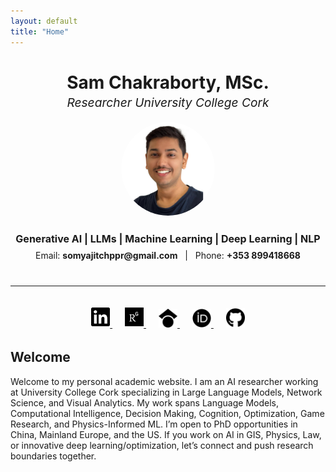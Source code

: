 ```yaml
---
layout: default
title: "Home"
---
```



<!-- Main heading area -->
<div style="text-align: center; margin-bottom: 1rem;">
  <h1 style="margin-bottom: 0.2rem;">Sam Chakraborty, MSc.</h1>
  <p style="font-size: 1.2rem; font-style: italic; margin-top: 0;">Researcher University College Cork</p>
</div>

<!-- Profile photo and short "tagline" row -->
<div style="display: flex; justify-content: center; align-items: center; flex-wrap: wrap; gap: 1rem;">
  <!-- Profile photo -->
  <div>
    <img src="assets/img/prof.png" alt="Profile Photo" width="150" style="border-radius:50%;">
  </div>
  <!-- Text block to the right (for larger screens) -->
  <div style="text-align:center;">
    <p style="font-weight:bold; font-size:1rem; margin: 0.5rem 0;">
      Generative AI | LLMs | Machine Learning | Deep Learning | NLP
    </p>
    <p style="margin:0.5rem 0;">
      Email: <strong>somyajitchppr@gmail.com</strong> &nbsp; | &nbsp; 
      Phone: <strong>+353 899418668</strong>
    </p>
  </div>
</div>

<hr style="margin: 2rem 0;">

<!-- Social icons row -->
<div style="text-align: center; margin-bottom: 2rem;">
  <!-- LinkedIn -->
  <a href="https://www.linkedin.com/in/somyajit-sam-chakraborty/" target="_blank" style="margin:0 10px;">
    <img src="assets/img/icons/linkedin-brands.svg" alt="LinkedIn" width="30" />
  </a>
  
  <!-- ResearchGate -->
  <a href="https://www.researchgate.net/profile/Somyajit-Chakraborty/" target="_blank" style="margin:0 10px;">
    <img src="assets/img/icons/researchgate-brands.svg" alt="ResearchGate" width="30" />
  </a>

  <!-- Google Scholar -->
  <a href="https://scholar.google.com/citations?user=R9Wr3yQAAAAJ&hl=en&oi=ao" target="_blank" style="margin:0 10px;">
    <img src="assets/img/icons/google-scholar-brands.svg" alt="Google Scholar" width="30" />
  </a>

  <!-- ORCID -->
  <a href="https://orcid.org/0000-0002-2038-5169" target="_blank" style="margin:0 10px;">
    <img src="assets/img/icons/orcid-brands.svg" alt="ORCID" width="30" />
  </a>

  <!-- GitHub -->
  <a href="https://github.com/Samsomyajit" target="_blank" style="margin:0 10px;">
    <img src="assets/img/icons/github-brands.svg" alt="GitHub" width="30" />
  </a>
</div>

<!-- Intro / Welcome section -->
## Welcome
Welcome to my personal academic website. I am an AI researcher working at University College Cork specializing in Large Language Models, Network Science, and Visual Analytics. My work spans Language Models, Computational Intelligence, Decision Making, Cognition, Optimization, Game Research, and Physics-Informed ML. I’m open to PhD opportunities in China, Mainland Europe, and the US. If you work on AI in GIS, Physics, Law, or innovative deep learning/optimization, let’s connect and push research boundaries together.
